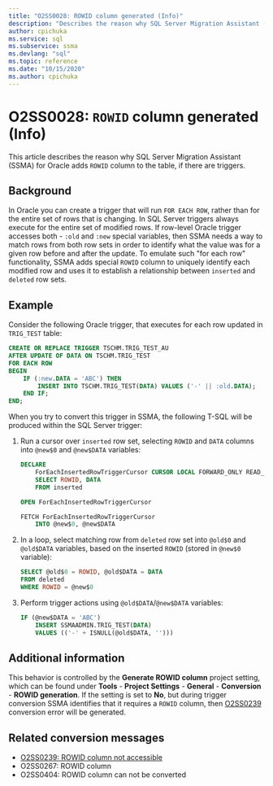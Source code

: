 ```yaml
---
title: "O2SS0028: ROWID column generated (Info)"
description: "Describes the reason why SQL Server Migration Assistant (SSMA) for Oracle adds ROWID column to the table."
author: cpichuka
ms.service: sql
ms.subservice: ssma
ms.devlang: "sql"
ms.topic: reference
ms.date: "10/15/2020"
ms.author: cpichuka
---
```


# O2SS0028: `ROWID` column generated (Info)

This article describes the reason why SQL Server Migration Assistant (SSMA) for Oracle adds `ROWID` column to the table, if there are triggers.

## Background

In Oracle you can create a trigger that will run `FOR EACH ROW`, rather than for the entire set of rows that is changing. In SQL Server triggers always execute for the entire set of modified rows. If row-level Oracle trigger accesses both - `:old` and `:new` special variables, then SSMA needs a way to match rows from both row sets in order to identify what the value was for a given row before and after the update. To emulate such "for each row" functionality, SSMA adds special `ROWID` column to uniquely identify each modified row and uses it to establish a relationship between `inserted` and `deleted` row sets.

## Example

Consider the following Oracle trigger, that executes for each row updated in `TRIG_TEST` table:

```sql
CREATE OR REPLACE TRIGGER TSCHM.TRIG_TEST_AU
AFTER UPDATE OF DATA ON TSCHM.TRIG_TEST
FOR EACH ROW
BEGIN
    IF (:new.DATA = 'ABC') THEN
        INSERT INTO TSCHM.TRIG_TEST(DATA) VALUES ('-' || :old.DATA);
    END IF;
END;
```

When you try to convert this trigger in SSMA, the following T-SQL will be produced within the SQL Server trigger:

1) Run a cursor over `inserted` row set, selecting `ROWID` and `DATA` columns into `@new$0` and `@new$DATA` variables:

    ```sql
    DECLARE
        ForEachInsertedRowTriggerCursor CURSOR LOCAL FORWARD_ONLY READ_ONLY FOR
        SELECT ROWID, DATA
        FROM inserted

    OPEN ForEachInsertedRowTriggerCursor

    FETCH ForEachInsertedRowTriggerCursor
        INTO @new$0, @new$DATA
    ```

2) In a loop, select matching row from `deleted` row set into `@old$0` and `@old$DATA` variables, based on the inserted `ROWID` (stored in `@new$0` variable):

    ```sql
    SELECT @old$0 = ROWID, @old$DATA = DATA
    FROM deleted
    WHERE ROWID = @new$0
    ```

3) Perform trigger actions using `@old$DATA`/`@new$DATA` variables:

    ```sql
    IF (@new$DATA = 'ABC')
        INSERT SSMAADMIN.TRIG_TEST(DATA)
        VALUES (('-' + ISNULL(@old$DATA, '')))
    ```

## Additional information

This behavior is controlled by the **Generate ROWID column** project setting, which can be found under **Tools** - **Project Settings** - **General** - **Conversion** - **ROWID generation**. If the setting is set to **No**, but during trigger conversion SSMA identifies that it requires a `ROWID` column, then [O2SS0239](o2ss0239.md) conversion error will be generated.

## Related conversion messages

* [O2SS0239: ROWID column not accessible](o2ss0239.md)
* O2SS0267: ROWID column
* O2SS0404: ROWID column can not be converted
